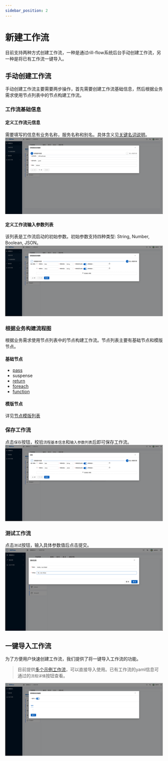```yaml
---
sidebar_position: 2
---
```


# 新建工作流
目前支持两种方式创建工作流，一种是通过rill-flow系统后台手动创建工作流，另一种是将已有工作流一键导入。
## 手动创建工作流
手动创建工作流主要需要两步操作，首先需要创建工作流基础信息，然后根据业务需求使用节点列表中的节点构建工作流。
### 工作流基础信息

#### 定义工作流元信息
需要填写的信息有业务名称，服务名称和别名。具体含义见[关键名词说明](../../../getting-started/03-explain.md#关键名词说明)。
![](assets/definition_flow_meta.png)
#### 定义工作流输入参数列表
该列表是工作流启动的初始参数。初始参数支持四种类型: String, Number, Boolean, JSON。
![](assets/definition_flow_input_schema.png)
### 根据业务构建流程图
根据业务需求使用节点列表中的节点构建工作流。节点列表主要有基础节点和模版节点。

#### 基础节点
- [pass](../../03-defination/05-control.md#paas)
- suspense
- [return](../../03-defination/05-control.md#return) 
- [foreach](../../03-defination/05-control.md#foreach)
- [function](../../03-defination/02-task-and-dispatcher.md)

#### 模版节点
详见[节点模版列表](./03-node-template.md)

### 保存工作流
点击`保存`按钮，校验`流程基本信息`和`输入参数列表`后即可保存工作流。
![](assets/definition_flow_save.png)

### 测试工作流
点击`测试`按钮，输入具体参数值后点击提交。
![](assets/definition_test_run.png)

## 一键导入工作流
为了方便用户快速创建工作流，我们提供了将一键导入工作流的功能。

> 目前提供[多个示例工作流](../../../getting-started/02-sample.md)，可以直接导入使用。已有工作流的yaml信息可通过的`流程详情`按钮查看。

![](assets/definition_quick_create.png)



